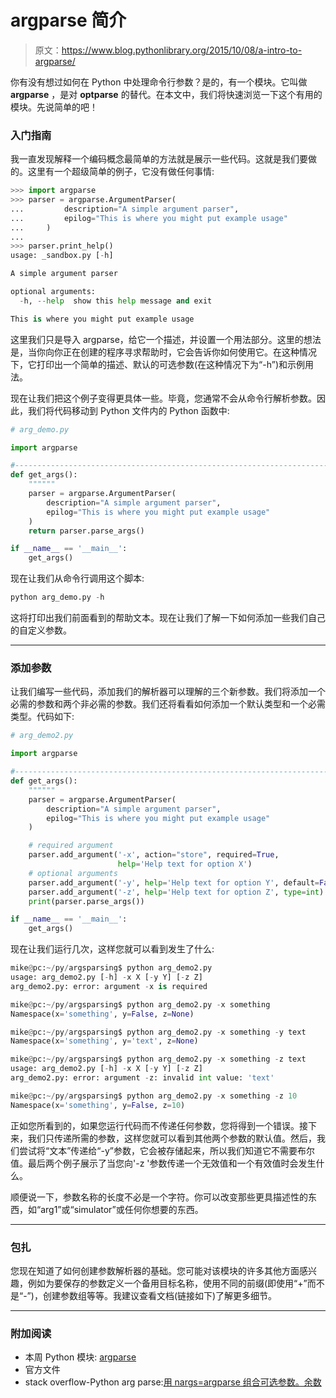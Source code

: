 # argparse 简介

> 原文：<https://www.blog.pythonlibrary.org/2015/10/08/a-intro-to-argparse/>

你有没有想过如何在 Python 中处理命令行参数？是的，有一个模块。它叫做 **argparse** ，是对 **optparse** 的替代。在本文中，我们将快速浏览一下这个有用的模块。先说简单的吧！

### 入门指南

我一直发现解释一个编码概念最简单的方法就是展示一些代码。这就是我们要做的。这里有一个超级简单的例子，它没有做任何事情:

```py
>>> import argparse
>>> parser = argparse.ArgumentParser(
...         description="A simple argument parser",
...         epilog="This is where you might put example usage"
...     )
... 
>>> parser.print_help()
usage: _sandbox.py [-h]

A simple argument parser

optional arguments:
  -h, --help  show this help message and exit

This is where you might put example usage

```

这里我们只是导入 argparse，给它一个描述，并设置一个用法部分。这里的想法是，当你向你正在创建的程序寻求帮助时，它会告诉你如何使用它。在这种情况下，它打印出一个简单的描述、默认的可选参数(在这种情况下为“-h”)和示例用法。

现在让我们把这个例子变得更具体一些。毕竟，您通常不会从命令行解析参数。因此，我们将代码移动到 Python 文件内的 Python 函数中:

```py
# arg_demo.py

import argparse

#----------------------------------------------------------------------
def get_args():
    """"""
    parser = argparse.ArgumentParser(
        description="A simple argument parser",
        epilog="This is where you might put example usage"
    )
    return parser.parse_args()

if __name__ == '__main__':
    get_args()

```

现在让我们从命令行调用这个脚本:

```py
python arg_demo.py -h

```

这将打印出我们前面看到的帮助文本。现在让我们了解一下如何添加一些我们自己的自定义参数。

* * *

### 添加参数

让我们编写一些代码，添加我们的解析器可以理解的三个新参数。我们将添加一个必需的参数和两个非必需的参数。我们还将看看如何添加一个默认类型和一个必需类型。代码如下:

```py
# arg_demo2.py

import argparse

#----------------------------------------------------------------------
def get_args():
    """"""
    parser = argparse.ArgumentParser(
        description="A simple argument parser",
        epilog="This is where you might put example usage"
    )

    # required argument
    parser.add_argument('-x', action="store", required=True,
                        help='Help text for option X')
    # optional arguments
    parser.add_argument('-y', help='Help text for option Y', default=False)
    parser.add_argument('-z', help='Help text for option Z', type=int)
    print(parser.parse_args())

if __name__ == '__main__':
    get_args()

```

现在让我们运行几次，这样您就可以看到发生了什么:

```py
mike@pc:~/py/argsparsing$ python arg_demo2.py 
usage: arg_demo2.py [-h] -x X [-y Y] [-z Z]
arg_demo2.py: error: argument -x is required

mike@pc:~/py/argsparsing$ python arg_demo2.py -x something
Namespace(x='something', y=False, z=None)

mike@pc:~/py/argsparsing$ python arg_demo2.py -x something -y text
Namespace(x='something', y='text', z=None)

mike@pc:~/py/argsparsing$ python arg_demo2.py -x something -z text
usage: arg_demo2.py [-h] -x X [-y Y] [-z Z]
arg_demo2.py: error: argument -z: invalid int value: 'text'

mike@pc:~/py/argsparsing$ python arg_demo2.py -x something -z 10
Namespace(x='something', y=False, z=10)

```

正如您所看到的，如果您运行代码而不传递任何参数，您将得到一个错误。接下来，我们只传递所需的参数，这样您就可以看到其他两个参数的默认值。然后，我们尝试将“文本”传递给“-y”参数，它会被存储起来，所以我们知道它不需要布尔值。最后两个例子展示了当您向'-z '参数传递一个无效值和一个有效值时会发生什么。

顺便说一下，参数名称的长度不必是一个字符。你可以改变那些更具描述性的东西，如“arg1”或“simulator”或任何你想要的东西。

* * *

### 包扎

您现在知道了如何创建参数解析器的基础。您可能对该模块的许多其他方面感兴趣，例如为要保存的参数定义一个备用目标名称，使用不同的前缀(即使用“+”而不是“-”)，创建参数组等等。我建议查看文档(链接如下)了解更多细节。

* * *

### 附加阅读

*   本周 Python 模块: [argparse](https://pymotw.com/2/argparse/)
*   官方文件
*   stack overflow-Python arg parse:[用 nargs=argparse 组合可选参数。余数](http://stackoverflow.com/questions/18622798/python-argparse-combine-optional-parameters-with-nargs-argparse-remainder)